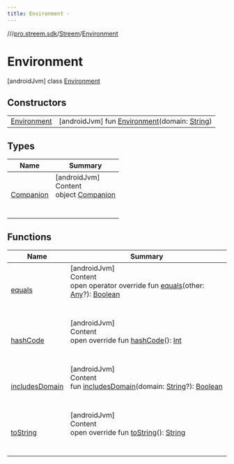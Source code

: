 ```yaml
---
title: Environment -
---
```

//[<root>](../../../../index.md)/[pro.streem.sdk](../../index.md)/[Streem](../index.md)/[Environment](index.md)



# Environment  
 [androidJvm] class [Environment](index.md)   


## Constructors  
  
| | |
|---|---|
| <a name="pro.streem.sdk/Streem.Environment/Environment/#kotlin.String/PointingToDeclaration/"></a>[Environment](-environment.md)| <a name="pro.streem.sdk/Streem.Environment/Environment/#kotlin.String/PointingToDeclaration/"></a> [androidJvm] fun [Environment](-environment.md)(domain: [String](https://kotlinlang.org/api/latest/jvm/stdlib/kotlin/-string/index.html))   <br>|


## Types  
  
|  Name |  Summary | 
|---|---|
| <a name="pro.streem.sdk/Streem.Environment.Companion///PointingToDeclaration/"></a>[Companion](-companion/index.md)| <a name="pro.streem.sdk/Streem.Environment.Companion///PointingToDeclaration/"></a>[androidJvm]  <br>Content  <br>object [Companion](-companion/index.md)  <br><br><br>|


## Functions  
  
|  Name |  Summary | 
|---|---|
| <a name="pro.streem.sdk/Streem.Environment/equals/#kotlin.Any?/PointingToDeclaration/"></a>[equals](equals.md)| <a name="pro.streem.sdk/Streem.Environment/equals/#kotlin.Any?/PointingToDeclaration/"></a>[androidJvm]  <br>Content  <br>open operator override fun [equals](equals.md)(other: [Any](https://kotlinlang.org/api/latest/jvm/stdlib/kotlin/-any/index.html)?): [Boolean](https://kotlinlang.org/api/latest/jvm/stdlib/kotlin/-boolean/index.html)  <br><br><br>|
| <a name="pro.streem.sdk/Streem.Environment/hashCode/#/PointingToDeclaration/"></a>[hashCode](hash-code.md)| <a name="pro.streem.sdk/Streem.Environment/hashCode/#/PointingToDeclaration/"></a>[androidJvm]  <br>Content  <br>open override fun [hashCode](hash-code.md)(): [Int](https://kotlinlang.org/api/latest/jvm/stdlib/kotlin/-int/index.html)  <br><br><br>|
| <a name="pro.streem.sdk/Streem.Environment/includesDomain/#kotlin.String?/PointingToDeclaration/"></a>[includesDomain](includes-domain.md)| <a name="pro.streem.sdk/Streem.Environment/includesDomain/#kotlin.String?/PointingToDeclaration/"></a>[androidJvm]  <br>Content  <br>fun [includesDomain](includes-domain.md)(domain: [String](https://kotlinlang.org/api/latest/jvm/stdlib/kotlin/-string/index.html)?): [Boolean](https://kotlinlang.org/api/latest/jvm/stdlib/kotlin/-boolean/index.html)  <br><br><br>|
| <a name="pro.streem.sdk/Streem.Environment/toString/#/PointingToDeclaration/"></a>[toString](to-string.md)| <a name="pro.streem.sdk/Streem.Environment/toString/#/PointingToDeclaration/"></a>[androidJvm]  <br>Content  <br>open override fun [toString](to-string.md)(): [String](https://kotlinlang.org/api/latest/jvm/stdlib/kotlin/-string/index.html)  <br><br><br>|

